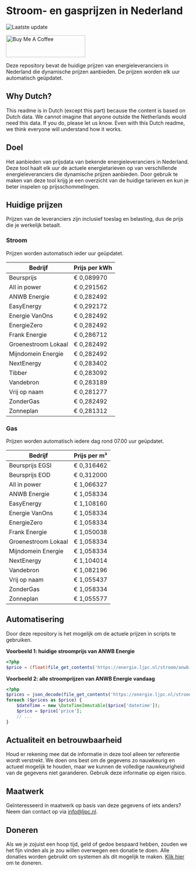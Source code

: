 # Stroom- en gasprijzen in Nederland

![Laatste update](https://img.shields.io/badge/laatste%20update-2023--07--08%2002%3A00%20CET-brightgreen)

<a href="https://www.buymeacoffee.com/Lars-" target="_blank"><img src="https://cdn.buymeacoffee.com/buttons/v2/default-orange.png" alt="Buy Me A Coffee" height="60" style="height: 60px !important;width: 217px !important;" ></a>

Deze repository bevat de huidige prijzen van energieleveranciers in Nederland die dynamische prijzen aanbieden. De prijzen worden elk uur automatisch geüpdatet.

## Why Dutch?

This readme is in Dutch (except this part) because the content is based on Dutch data. We cannot imagine that anyone outside the Netherlands would need this data. If you do, please let us know. Even with this Dutch readme, we think
everyone will understand how it works.

## Doel

Het aanbieden van prijsdata van bekende energieleveranciers in Nederland. Deze tool haalt elk uur de actuele energietarieven op van verschillende energieleveranciers die dynamische prijzen aanbieden. Door gebruik te maken van deze tool
krijg je een overzicht van de huidige tarieven en kun je beter inspelen op prijsschommelingen.

## Huidige prijzen

Prijzen van de leveranciers zijn inclusief toeslag en belasting, dus de prijs die je werkelijk betaalt.

### Stroom

Prijzen worden automatisch ieder uur geüpdatet.

 Bedrijf | Prijs per kWh 
---------|---------------
Beursprijs | € 0,089970
All in power | € 0,291562
ANWB Energie | € 0,282492
EasyEnergy | € 0,292172
Energie VanOns | € 0,282492
EnergieZero | € 0,282492
Frank Energie | € 0,286712
Groenestroom Lokaal | € 0,282492
Mijndomein Energie | € 0,282492
NextEnergy | € 0,283402
Tibber | € 0,283092
Vandebron | € 0,283189
Vrij op naam | € 0,281277
ZonderGas | € 0,282492
Zonneplan | € 0,281312


### Gas

Prijzen worden automatisch iedere dag rond 07.00 uur geüpdatet.

 Bedrijf | Prijs per m³ 
---------|--------------
Beursprijs EGSI | € 0,316462
Beursprijs EOD | € 0,312000
All in power | € 1,066327
ANWB Energie | € 1,058334
EasyEnergy | € 1,108160
Energie VanOns | € 1,058334
EnergieZero | € 1,058334
Frank Energie | € 1,050038
Groenestroom Lokaal | € 1,058334
Mijndomein Energie | € 1,058334
NextEnergy | € 1,104014
Vandebron | € 1,082196
Vrij op naam | € 1,055437
ZonderGas | € 1,058334
Zonneplan | € 1,055577


## Automatisering

Door deze repository is het mogelijk om de actuele prijzen in scripts te gebruiken.

**Voorbeeld 1: huidige stroomprijs van ANWB Energie**

```php
<?php
$price = (float)file_get_contents('https://energie.ljpc.nl/stroom/anwb-energie-nu.txt');

```

**Voorbeeld 2: alle stroomprijzen van ANWB Energie vandaag**

```php
<?php
$prices = json_decode(file_get_contents('https://energie.ljpc.nl/stroom/all-in-power-vandaag.json'),true);
foreach ($prices as $price) {
    $dateTime = new \DateTimeImmutable($price['datetime']);
    $price = $price['price'];
    // ...
}
```

## Actualiteit en betrouwbaarheid

Houd er rekening mee dat de informatie in deze tool alleen ter referentie wordt verstrekt. We doen ons best om de gegevens zo nauwkeurig en actueel mogelijk te houden, maar we kunnen de volledige nauwkeurigheid van de gegevens niet
garanderen. Gebruik deze informatie op eigen risico.

## Maatwerk

Geïnteresseerd in maatwerk op basis van deze gegevens of iets anders? Neem dan contact op
via [info@ljpc.nl](mailto:info@ljpc.nl?subject=Energie%20prijzen).

## Doneren

Als we je zojuist een hoop tijd, geld of gedoe bespaard hebben, zouden we het fijn vinden als je zou willen overwegen een
donatie te doen. Alle donaties worden gebruikt om systemen als dit mogelijk te
maken. [Klik hier](https://www.buymeacoffee.com/Lars-) om te doneren.
